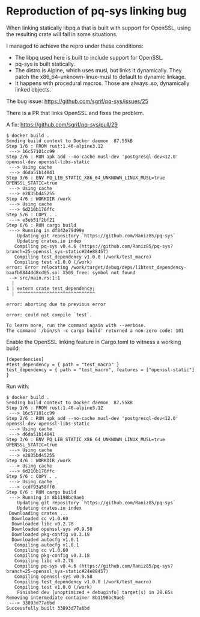 # Reproduction of pq-sys linking bug

When linking statically libpq.a that is built with support for OpenSSL,
using the resulting crate will fail in some situations.

I managed to achieve the repro under these conditions:

- The libpq used here is built to include support for OpenSSL.
- pq-sys is built statically.
- The distro is Alpine, which uses musl, but links it dynamically. They patch the x86_64-unknown-linux-musl to default to dynamic linkage.
- It happens with procedural macros. Those are always .so, dynamically linked objects.


The bug issue: https://github.com/sgrif/pq-sys/issues/25

There is a PR that links OpenSSL and fixes the problem.

A fix: https://github.com/sgrif/pq-sys/pull/29

```
$ docker build .
Sending build context to Docker daemon  87.55kB
Step 1/6 : FROM rust:1.46-alpine3.12
 ---> 16c57101cc99
Step 2/6 : RUN apk add --no-cache musl-dev 'postgresql-dev<12.0' openssl-dev openssl-libs-static
 ---> Using cache
 ---> d6da51b14841
Step 3/6 : ENV PQ_LIB_STATIC_X86_64_UNKNOWN_LINUX_MUSL=true     OPENSSL_STATIC=true
 ---> Using cache
 ---> e2835bd45255
Step 4/6 : WORKDIR /work
 ---> Using cache
 ---> 6d210b176ffc
Step 5/6 : COPY . .
 ---> e3eb51f2bf21
Step 6/6 : RUN cargo build
 ---> Running in df842e79d99e
    Updating git repository `https://github.com/Raniz85/pq-sys`
    Updating crates.io index
   Compiling pq-sys v0.4.6 (https://github.com/Raniz85/pq-sys?branch=25-openssl_sys-static#24e88457)
   Compiling test_dependency v1.0.0 (/work/test_macro)
   Compiling test v1.0.0 (/work)
error: Error relocating /work/target/debug/deps/libtest_dependency-baafb0844dd8cd05.so: X509_free: symbol not found
 --> src/main.rs:1:1
  |
1 | extern crate test_dependency;
  | ^^^^^^^^^^^^^^^^^^^^^^^^^^^^^

error: aborting due to previous error

error: could not compile `test`.

To learn more, run the command again with --verbose.
The command '/bin/sh -c cargo build' returned a non-zero code: 101
```

Enable the OpenSSL linking feature in Cargo.toml to witness a working build:
```
[dependencies]
#test_dependency = { path = "test_macro" }
test_dependency = { path = "test_macro", features = ["openssl-static"] }
```

Run with:

```
$ docker build .
Sending build context to Docker daemon  87.55kB
Step 1/6 : FROM rust:1.46-alpine3.12
 ---> 16c57101cc99
Step 2/6 : RUN apk add --no-cache musl-dev 'postgresql-dev<12.0' openssl-dev openssl-libs-static
 ---> Using cache
 ---> d6da51b14841
Step 3/6 : ENV PQ_LIB_STATIC_X86_64_UNKNOWN_LINUX_MUSL=true     OPENSSL_STATIC=true
 ---> Using cache
 ---> e2835bd45255
Step 4/6 : WORKDIR /work
 ---> Using cache
 ---> 6d210b176ffc
Step 5/6 : COPY . .
 ---> Using cache
 ---> ccdf93a58ff0
Step 6/6 : RUN cargo build
 ---> Running in 8b1198bc9aeb
    Updating git repository `https://github.com/Raniz85/pq-sys`
    Updating crates.io index
 Downloading crates ...
  Downloaded cc v1.0.60
  Downloaded libc v0.2.78
  Downloaded openssl-sys v0.9.58
  Downloaded pkg-config v0.3.18
  Downloaded autocfg v1.0.1
   Compiling autocfg v1.0.1
   Compiling cc v1.0.60
   Compiling pkg-config v0.3.18
   Compiling libc v0.2.78
   Compiling pq-sys v0.4.6 (https://github.com/Raniz85/pq-sys?branch=25-openssl_sys-static#24e88457)
   Compiling openssl-sys v0.9.58
   Compiling test_dependency v1.0.0 (/work/test_macro)
   Compiling test v1.0.0 (/work)
    Finished dev [unoptimized + debuginfo] target(s) in 28.65s
Removing intermediate container 8b1198bc9aeb
 ---> 33893d77a6bd
Successfully built 33893d77a6bd
```
